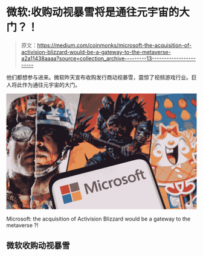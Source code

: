 # 微软:收购动视暴雪将是通往元宇宙的大门？！

> 原文：<https://medium.com/coinmonks/microsoft-the-acquisition-of-activision-blizzard-would-be-a-gateway-to-the-metaverse-a2a11438aaaa?source=collection_archive---------13----------------------->

他们都想参与进来。微软昨天宣布收购发行商动视暴雪，震惊了视频游戏行业。巨人将此作为通往元宇宙的大门。

![](img/fe7d5f3cc748cd73a3754e3d7638eadb.png)

Microsoft: the acquisition of Activision Blizzard would be a gateway to the metaverse ?!

## 微软收购动视暴雪